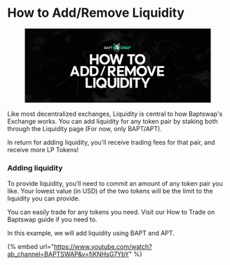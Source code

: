 # How to Add/Remove Liquidity

<figure><img src="../../../.gitbook/assets/HowToAddRemoveLP.png" alt=""><figcaption></figcaption></figure>

Like most decentralized exchanges, Liquidity is central to how Baptswap's Exchange works. You can add liquidity for any token pair by staking both through the Liquidity page (For now, only BAPT/APT).

In return for adding liquidity, you'll receive trading fees for that pair, and receive more LP Tokens!

### **Adding liquidity**

To provide liquidity, you’ll need to commit an amount of any token pair you like. Your lowest value (in USD) of the two tokens will be the limit to the liquidity you can provide.

You can easily trade for any tokens you need. Visit our How to Trade on Baptswap guide if you need to.

In this example, we will add liquidity using BAPT and APT.

{% embed url="https://www.youtube.com/watch?ab_channel=BAPTSWAP&v=fjKNHsG7YbY" %}
